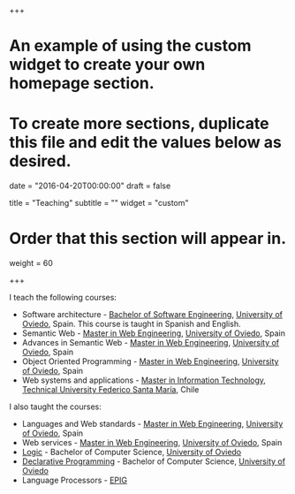 +++
# An example of using the custom widget to create your own homepage section.
# To create more sections, duplicate this file and edit the values below as desired.

date = "2016-04-20T00:00:00"
draft = false

title = "Teaching"
subtitle = ""
widget = "custom"

# Order that this section will appear in.
weight = 60

+++


I teach the following courses:

- Software architecture - [Bachelor of Software Engineering](http://ingenieriainformatica.uniovi.es/web/ingenieriainformatica/infoacademica/grado), [University of Oviedo](http://uniovi.es), Spain. This course is taught in Spanish and English.
- Semantic Web - [Master in Web Engineering](http://miw.uniovi.es), [University of Oviedo](http://uniovi.es), Spain
- Advances in Semantic Web - [Master in Web Engineering](http://miw.uniovi.es), [University of Oviedo](http://uniovi.es), Spain
- Object Oriented Programming - [Master in Web Engineering](http://miw.uniovi.es),  [University of Oviedo](http://uniovi.es), Spain
- Web systems and applications - [Master in Information Technology](http://mti.cl), [Technical University Federico Santa María](http://utfsm.cl), Chile

I also taught the courses:

- Languages and Web standards - [Master in Web Engineering](http://miw.uniovi.es), [University of Oviedo](http://uniovi.es), Spain
- Web services - [Master in Web Engineering](http://miw.uniovi.es), [University of Oviedo](http://uniovi.es), Spain
- [Logic](http://di002.edv.uniovi.es/~labra/Logica/Logica.html) - Bachelor of Computer Science, [University of Oviedo](http://uniovi.es)
- [Declarative Programming](http://www.di.uniovi.es/~labra/PDec) - Bachelor of Computer Science, [University of Oviedo](http://uniovi.es)
- Language Processors - [EPIG](http://www.epig.uniovi.es/)


